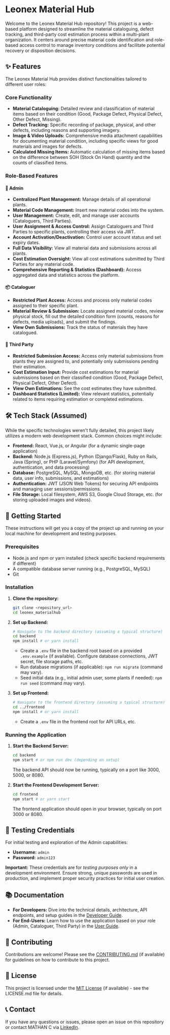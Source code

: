 # Leonex Material Hub



Welcome to the Leonex Material Hub repository! This project is a web-based platform designed to streamline the material cataloguing, defect tracking, and third-party cost estimation process within a multi-plant organization. It centers around precise material code identification and role-based access control to manage inventory conditions and facilitate potential recovery or disposition decisions.

## ✨ Features

The Leonex Material Hub provides distinct functionalities tailored to different user roles:

### Core Functionality

- **Material Cataloguing:** Detailed review and classification of material items based on their condition (Good, Package Defect, Physical Defect, Other Defect, Missing).
- **Defect Tracking:** Specific recording of package, physical, and other defects, including reasons and supporting imagery.
- **Image & Video Uploads:** Comprehensive media attachment capabilities for documenting material condition, including specific views for good materials and images for defects.
- **Calculated Missing Items:** Automatic calculation of missing items based on the difference between SOH (Stock On Hand) quantity and the counts of classified items.

### Role-Based Features

#### 👑 Admin

- **Centralized Plant Management:** Manage details of all operational plants.
- **Material Code Management:** Insert new material codes into the system.
- **User Management:** Create, edit, and manage user accounts (Cataloguers, Third Parties).
- **User Assignment & Access Control:** Assign Cataloguers and Third Parties to specific plants, controlling their access via JWT.
- **Account Activation/Deactivation:** Control user account status and set expiry dates.
- **Full Data Visibility:** View all material data and submissions across all plants.
- **Cost Estimation Oversight:** View all cost estimations submitted by Third Parties for any material code.
- **Comprehensive Reporting & Statistics (Dashboard):** Access aggregated data and statistics across the platform.

#### 📦 Cataloguer

- **Restricted Plant Access:** Access and process only material codes assigned to their specific plant.
- **Material Review & Submission:** Locate assigned material codes, review physical stock, fill out the detailed condition form (counts, reasons for defects, media uploads), and submit the findings.
- **View Own Submissions:** Track the status of materials they have catalogued.

#### 🤝 Third Party

- **Restricted Submission Access:** Access only material submissions from plants they are assigned to, and potentially only submissions pending their estimation.
- **Cost Estimation Input:** Provide cost estimations for material submissions based on their classified condition (Good, Package Defect, Physical Defect, Other Defect).
- **View Own Estimations:** See the cost estimates they have submitted.
- **Dashboard Statistics (Limited):** View relevant statistics, potentially related to items requiring estimation or completed estimations.

## 🛠️ Tech Stack (Assumed)

While the specific technologies weren't fully detailed, this project likely utilizes a modern web development stack. Common choices might include:

- **Frontend:** React, Vue.js, or Angular (for a dynamic single-page application)
- **Backend:** Node.js (Express.js), Python (Django/Flask), Ruby on Rails, Java (Spring), or PHP (Laravel/Symfony) (for API development, authentication, and data processing)
- **Database:** PostgreSQL, MySQL, MongoDB, etc. (for storing material data, user info, submissions, and estimations)
- **Authentication:** JWT (JSON Web Tokens) for securing API endpoints and managing user sessions/permissions.
- **File Storage:** Local filesystem, AWS S3, Google Cloud Storage, etc. (for storing uploaded images and videos).

## 🚀 Getting Started

These instructions will get you a copy of the project up and running on your local machine for development and testing purposes.

### Prerequisites

- Node.js and npm or yarn installed (check specific backend requirements if different)
- A compatible database server running (e.g., PostgreSQL, MySQL)
- Git

### Installation

1.  **Clone the repository:**

    ```bash
    git clone <repository_url>
    cd leonex_materialhub
    ```

2.  **Set up Backend:**

    ```bash
    # Navigate to the backend directory (assuming a typical structure)
    cd backend
    npm install # or yarn install
    ```

    - Create a `.env` file in the backend root based on a provided `.env.example` (if available). Configure database connections, JWT secret, file storage paths, etc.
    - Run database migrations (if applicable): `npm run migrate` (command may vary).
    - Seed initial data (e.g., initial admin user, some plants if needed): `npm run seed` (command may vary).

3.  **Set up Frontend:**
    ```bash
    # Navigate to the frontend directory (assuming a typical structure)
    cd ../frontend
    npm install # or yarn install
    ```
    - Create a `.env` file in the frontend root for API URLs, etc.

### Running the Application

1.  **Start the Backend Server:**

    ```bash
    cd backend
    npm start # or npm run dev (depending on setup)
    ```

    The backend API should now be running, typically on a port like 3000, 5000, or 8080.

2.  **Start the Frontend Development Server:**
    ```bash
    cd frontend
    npm start # or yarn start
    ```
    The frontend application should open in your browser, typically on port 3000 or 8080.

## 🔑 Testing Credentials

For initial testing and exploration of the Admin capabilities:

- **Username:** `admin`
- **Password:** `admin123`

**Important:** These credentials are for _testing purposes only_ in a development environment. Ensure strong, unique passwords are used in production, and implement proper security practices for initial user creation.

## 📚 Documentation

- **For Developers:** Dive into the technical details, architecture, API endpoints, and setup guides in the [Developer Guide](DEVELOPER_GUIDE.md).
- **For End-Users:** Learn how to use the application based on your role (Admin, Cataloguer, Third Party) in the [User Guide](USER_GUIDER.md).

## 🤝 Contributing

Contributions are welcome! Please see the [CONTRIBUTING.md](CONTRIBUTING.md) (if available) for guidelines on how to contribute to this project.

## 📄 License

This project is licensed under the [MIT License](LICENSE) (if available) - see the LICENSE.md file for details.

## 📞 Contact

If you have any questions or issues, please open an issue on this repository or contact MATHAN C via [LinkedIn](https://www.linkedin.com/in/mathan-c/).
